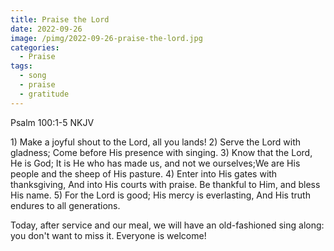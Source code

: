 ```yaml
---
title: Praise the Lord
date: 2022-09-26
image: /pimg/2022-09-26-praise-the-lord.jpg
categories:
  - Praise
tags:
  - song
  - praise
  - gratitude
---
```


<p>Psalm 100:1-5 NKJV</p><p>1) Make a joyful shout to the Lord, all you lands! 2) Serve the Lord with gladness;​ Come before His presence with singing.​ 3) Know that the Lord, He is God; It is He who has made us, and not we ourselves;​We are His people and the sheep of His pasture. 4) Enter into His gates with thanksgiving, And into His courts with praise. Be thankful to Him, and bless His name. 5) For the Lord is good; His mercy is everlasting, And His truth endures to all generations.</p><p>Today, after service and our meal, we will have an old-fashioned sing along: you don&#x27;t want to miss it. Everyone is welcome! </p>

